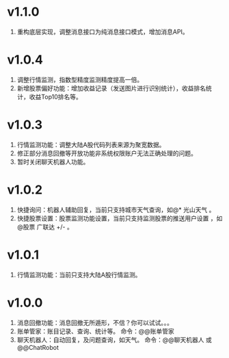 ﻿# v1.1.0

1. 重构底层实现，调整消息接口为纯消息接口模式，增加消息API。


# v1.0.4

1. 调整行情监测，指数型精度监测精度提高一倍。
2. 新增股票偏好功能：增加收益记录（发送图片进行识别统计），收益排名统计，收益Top10排名等。


# v1.0.3

1. 行情监测功能：调整大陆A股代码列表来源为聚宽数据。
2. 修正部分消息回撤等开放功能非系统权限账户无法正确处理的问题。
3. 暂时关闭聊天机器人功能。


# v1.0.2

1. 快捷询问：机器人辅助回复，当前只支持城市天气查询，如@* 光山天气 。
2. 快捷股票设置：股票监测功能设置，当前只支持监测股票的推送用户设置 ，如@股票 广联达 +/- 。


# v1.0.1

1. 行情监测功能：当前只支持大陆A股行情监测。


# v1.0.0

1. 消息回撤功能：消息回撤无所遁形，不信？你可以试试。。。
2. 账单管家：账目记录、查询、统计等。  命令：@@账单管家
3. 聊天机器人：自动回复，及问题查询，如天气。 命令：@@聊天机器人 或 @@ChatRobot